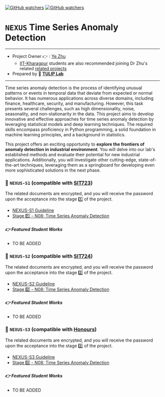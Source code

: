 [![GitHub watchers](https://img.shields.io/badge/tulip--lab-Open--Projects-brightgreen)](../README.md)
[![GitHub watchers](https://img.shields.io/badge/Module-NEXUS-orange)](https://github.com/tulip-lab#runner-nexus-research-training)

# `NEXUS` Time Series Anomaly Detection

---
- Project Owner :point_right: : [Ye Zhu](https://www.tulip.org.au/members/)
  - [IIT-Kharagpur](https://www.iitkgp.ac.in/) students are also recommended joining Dr Zhu's related [related projects](https://github.com/IIT-intern)
- Prepared by :tulip: **[TULIP Lab](https://www.tulip.org.au/members)**
---

Time series anomaly detection is the process of identifying unusual patterns or events in temporal data that deviate from expected or normal behavior. It has numerous applications across diverse domains, including finance, healthcare, security, and manufacturing. However, this task presents several challenges, such as high dimensionality, noise, seasonality, and non-stationarity in the data. This project aims to develop innovative and effective approaches for time series anomaly detection by leveraging statistical models and deep learning techniques. The required skills encompass proficiency in Python programming, a solid foundation in machine learning principles, and a background in statistics.

This project offers an exciting opportunity to **explore the frontiers of anomaly detection in industrial environment**. You will delve into our lab's established methods and evaluate their potential for new industrial applications. Additionally, you will investigate other cutting-edge, state-of-the-art techniques, leveraging them as a springboard for developing even more sophisticated solutions in the next phase.

### :notebook_with_decorative_cover: `NEXUS-S1` (compatible with [SIT723](https://www.deakin.edu.au/courses/unit?unit=SIT723))

The related documents are encrypted, and you will receive the password upon the acceptance into the stage :one: of the project. 

- [NEXUS-S1 Guideline](https://github.com/tulip-lab/handouts/blob/main/nexus/Nexus-S1.pdf) 
- [Stage :one: - N08: Time Series Anomaly Detection](https://github.com/tulip-lab/handouts/blob/main/nexus/N08-S1.pdf) 

##### :point_right: Featured Student Works

- TO BE ADDED

### :notebook_with_decorative_cover: `NEXUS-S2` (compatible with [SIT724](https://www.deakin.edu.au/courses/unit?unit=SIT724))


The related documents are encrypted, and you will receive the password upon the acceptance into the stage :two: of the project. 

- [NEXUS-S2 Guideline](https://github.com/tulip-lab/handouts/blob/main/nexus/Nexus-S2.pdf) 
- [Stage :two: - N08: Time Series Anomaly Detection](https://github.com/tulip-lab/handouts/blob/main/nexus/N08-S2.pdf) 

##### :point_right: Featured Student Works

- TO BE ADDED


### :notebook_with_decorative_cover: `NEXUS-S3` (compatible with [Honours](https://www.deakin.edu.au/course/bachelor-information-technology-honours))


The related documents are encrypted, and you will receive the password upon the acceptance into the stage :three: of the project. 

- [NEXUS-S3 Guideline](https://github.com/tulip-lab/handouts/blob/main/nexus/Nexus-S3.pdf) 
- [Stage :three: - N08: Time Series Anomaly Detection](https://github.com/tulip-lab/handouts/blob/main/nexus/N08-S3.pdf) 

##### :point_right: Featured Student Works

- TO BE ADDED
